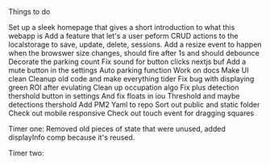 Things to do

Set up a sleek homepage that gives a short introduction to what this webapp is
Add a feature that let's a user peform CRUD actions to the localstorage to save, update, delete, sessions.
Add a resize event to happen when the browswer size changes, should fire after 1s and should debounce
Decorate the parking count
Fix sound for button clicks nextjs buf
Add a mute button in the settings
Auto parking function
Work on docs
Make UI clean
Cleanup old code and make everything tider
Fix bug with displaying green ROI after evulating
Clean up occupation algo
Fix plus detection thershold button in settings
And fix floats in iou Threshold and maybe detections thershold
Add PM2 Yaml to repo
Sort out public and static folder
Check out mobile responsive
Check out touch event for dragging squares

Timer one:
Removed old pieces of state that were unused, added displayInfo comp because it's reused.

Timer two: